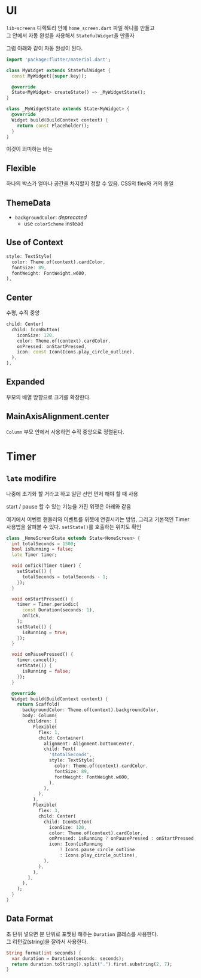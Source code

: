 # UI

`lib`-`screens` 디렉토리 안에 `home_screen.dart` 파일 하나를 만들고  
그 안에서 자동 완성을 사용해서 `StatefulWidget`을 만들자

그럼 아래와 같이 자동 완성이 된다.

```dart
import 'package:flutter/material.dart';

class MyWidget extends StatefulWidget {
  const MyWidget({super.key});

  @override
  State<MyWidget> createState() => _MyWidgetState();
}

class _MyWidgetState extends State<MyWidget> {
  @override
  Widget build(BuildContext context) {
    return const Placeholder();
  }
}
```

이것이 의미하는 바는

## Flexible

하나의 박스가 얼마나 공간을 차지할지 정할 수 있음. CSS의 flex와 거의 동일

## ThemeData

- `backgroundColor`: _deprecated_
  - use `colorScheme` instead

## Use of Context

```dart
style: TextStyle(
  color: Theme.of(context).cardColor,
  fontSize: 89,
  fontWeight: FontWeight.w600,
),
```

## Center

수평, 수직 중앙

```dart
child: Center(
  child: IconButton(
    iconSize: 120,
    color: Theme.of(context).cardColor,
    onPressed: onStartPressed,
    icon: const Icon(Icons.play_circle_outline),
  ),
),
```

## Expanded

부모의 배열 방향으로 크기를 확장한다.

## MainAxisAlignment.center

`Column` 부모 안에서 사용하면 수직 중앙으로 정렬된다.

# Timer

## `late` modifire

나중에 초기화 할 거라고 하고 일단 선언 먼저 해야 할 때 사용

start / pause 할 수 있는 기능을 가진 위젯은 아래와 같음

여기에서 이벤트 핸들러와 이벤트를 위젯에 연결시키는 방법, 그리고 기본적인 Timer 사용법을 살펴볼 수 있다.
`setState()`를 호출하는 위치도 확인

```dart
class _HomeScreenState extends State<HomeScreen> {
  int totalSeconds = 1500;
  bool isRunning = false;
  late Timer timer;

  void onTick(Timer timer) {
    setState(() {
      totalSeconds = totalSeconds - 1;
    });
  }

  void onStartPressed() {
    timer = Timer.periodic(
      const Duration(seconds: 1),
      onTick,
    );
    setState(() {
      isRunning = true;
    });
  }

  void onPausePressed() {
    timer.cancel();
    setState(() {
      isRunning = false;
    });
  }

  @override
  Widget build(BuildContext context) {
    return Scaffold(
      backgroundColor: Theme.of(context).backgroundColor,
      body: Column(
        children: [
          Flexible(
            flex: 1,
            child: Container(
              alignment: Alignment.bottomCenter,
              child: Text(
                '$totalSeconds',
                style: TextStyle(
                  color: Theme.of(context).cardColor,
                  fontSize: 89,
                  fontWeight: FontWeight.w600,
                ),
              ),
            ),
          ),
          Flexible(
            flex: 3,
            child: Center(
              child: IconButton(
                iconSize: 120,
                color: Theme.of(context).cardColor,
                onPressed: isRunning ? onPausePressed : onStartPressed,
                icon: Icon(isRunning
                    ? Icons.pause_circle_outline
                    : Icons.play_circle_outline),
              ),
            ),
          ),
        ],
      ),
    );
  }
}
```

## Data Format

초 단위 넣으면 분 단위로 포멧팅 해주는 `Duration` 클레스를 사용한다.  
그 리턴값(string)을 잘라서 사용한다.

```dart
String format(int seconds) {
  var duration = Duration(seconds: seconds);
  return duration.toString().split(".").first.substring(2, 7);
}
```

